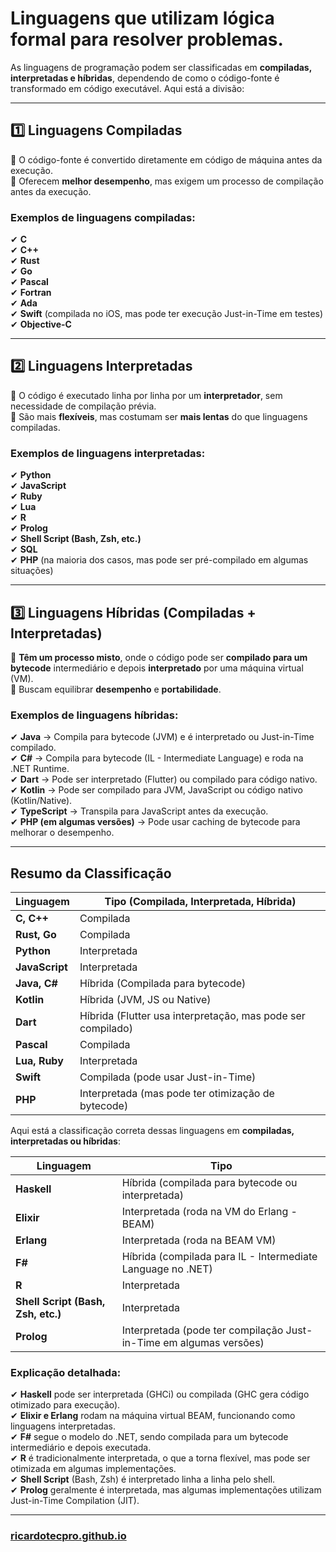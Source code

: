# Linguagens que utilizam lógica formal para resolver problemas.

As linguagens de programação podem ser classificadas em **compiladas, interpretadas e híbridas**, dependendo de como o código-fonte é transformado em código executável. Aqui está a divisão:

---

## **1️⃣ Linguagens Compiladas**
🔹 O código-fonte é convertido diretamente em código de máquina antes da execução.  
🔹 Oferecem **melhor desempenho**, mas exigem um processo de compilação antes da execução.  

### **Exemplos de linguagens compiladas:**
✔ **C**  
✔ **C++**  
✔ **Rust**  
✔ **Go**  
✔ **Pascal**  
✔ **Fortran**  
✔ **Ada**  
✔ **Swift** (compilada no iOS, mas pode ter execução Just-in-Time em testes)  
✔ **Objective-C**  

---

## **2️⃣ Linguagens Interpretadas**
🔹 O código é executado linha por linha por um **interpretador**, sem necessidade de compilação prévia.  
🔹 São mais **flexíveis**, mas costumam ser **mais lentas** do que linguagens compiladas.  

### **Exemplos de linguagens interpretadas:**
✔ **Python**  
✔ **JavaScript**  
✔ **Ruby**  
✔ **Lua**  
✔ **R**  
✔ **Prolog**  
✔ **Shell Script (Bash, Zsh, etc.)**  
✔ **SQL**  
✔ **PHP** (na maioria dos casos, mas pode ser pré-compilado em algumas situações)  

---

## **3️⃣ Linguagens Híbridas (Compiladas + Interpretadas)**
🔹 **Têm um processo misto**, onde o código pode ser **compilado para um bytecode** intermediário e depois **interpretado** por uma máquina virtual (VM).  
🔹 Buscam equilibrar **desempenho** e **portabilidade**.  

### **Exemplos de linguagens híbridas:**
✔ **Java** → Compila para bytecode (JVM) e é interpretado ou Just-in-Time compilado.  
✔ **C#** → Compila para bytecode (IL - Intermediate Language) e roda na .NET Runtime.  
✔ **Dart** → Pode ser interpretado (Flutter) ou compilado para código nativo.  
✔ **Kotlin** → Pode ser compilado para JVM, JavaScript ou código nativo (Kotlin/Native).  
✔ **TypeScript** → Transpila para JavaScript antes da execução.  
✔ **PHP (em algumas versões)** → Pode usar caching de bytecode para melhorar o desempenho.  

---

## **Resumo da Classificação**
| Linguagem      | Tipo (Compilada, Interpretada, Híbrida) |
|---------------|--------------------------------|
| **C, C++**    | Compilada |
| **Rust, Go**  | Compilada |
| **Python**    | Interpretada |
| **JavaScript** | Interpretada |
| **Java, C#**  | Híbrida (Compilada para bytecode) |
| **Kotlin**    | Híbrida (JVM, JS ou Native) |
| **Dart**      | Híbrida (Flutter usa interpretação, mas pode ser compilado) |
| **Pascal**    | Compilada |
| **Lua, Ruby** | Interpretada |
| **Swift**     | Compilada (pode usar Just-in-Time) |
| **PHP**       | Interpretada (mas pode ter otimização de bytecode) |


Aqui está a classificação correta dessas linguagens em **compiladas, interpretadas ou híbridas**:

| **Linguagem**   | **Tipo**  |
|---------------|-------------------------------|
| **Haskell**   | Híbrida (compilada para bytecode ou interpretada) |
| **Elixir**    | Interpretada (roda na VM do Erlang - BEAM) |
| **Erlang**    | Interpretada (roda na BEAM VM) |
| **F#**        | Híbrida (compilada para IL - Intermediate Language no .NET) |
| **R**         | Interpretada |
| **Shell Script (Bash, Zsh, etc.)** | Interpretada |
| **Prolog**    | Interpretada (pode ter compilação Just-in-Time em algumas versões) |

### **Explicação detalhada**:
✔ **Haskell** pode ser interpretada (GHCi) ou compilada (GHC gera código otimizado para execução).  
✔ **Elixir e Erlang** rodam na máquina virtual BEAM, funcionando como linguagens interpretadas.  
✔ **F#** segue o modelo do .NET, sendo compilada para um bytecode intermediário e depois executada.  
✔ **R** é tradicionalmente interpretada, o que a torna flexível, mas pode ser otimizada em algumas implementações.  
✔ **Shell Script** (Bash, Zsh) é interpretado linha a linha pelo shell.  
✔ **Prolog** geralmente é interpretada, mas algumas implementações utilizam Just-in-Time Compilation (JIT).  

---

### [ricardotecpro.github.io](https://ricardotecpro.github.io/)
